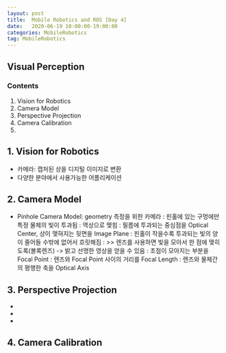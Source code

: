 ```yaml
---
layout: post
title:  Mobile Robotics and ROS [Day 4]
date:   2020-06-19 10:00:00-19:00:00
categories: MobileRobotics
tag: MobileRobotics
---
```


## Visual Perception
### Contents
1. Vision for Robotics
2. Camera Model
3. Perspective Projection
4. Camera Calibration
5. 

## 1. Vision for Robotics
- 카메라: 캡처된 상을 디지털 이미지로 변환
- 다양한 분야에서 사용가능한 어플리케이션

## 2. Camera Model
- Pinhole Camera Model: geometry 측정을 위한 카메라
  : 핀홀에 있는 구멍에만 특정 물체의 빛이 투과됨
  : 역상으로 맺힘
  : 필름에 투과되는 중심점을 Optical Center, 상이 맺혀지는 뒷면을 Image Plane
  : 핀홀이 작을수록 투과되는 빛의 양이 줄어들 수밖에 없어서 흐릿해짐
  : >> 렌즈를 사용하면 빛을 모아서 한 점에 맺히도록(볼록렌즈) -> 밝고 선명한 영상을 얻을 수 있음
  : 초점이 모아지는 부분을 Focal Point
  : 렌즈와 Focal Point 사이의 거리를 Focal Length
  : 렌즈와 물체간의 평행한 축을 Optical Axis
  
## 3. Perspective Projection
- 
- 
- 


## 4. Camera Calibration
